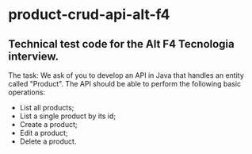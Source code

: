 # product-crud-api-alt-f4

## Technical test code for the Alt F4 Tecnologia interview. 

The task: We ask of you to develop an API in Java that handles an entity called "Product". The API should be able to perform the following basic operations:

- List all products;
- List a single product by its id;
- Create a product;
- Edit a product;
- Delete a product.
